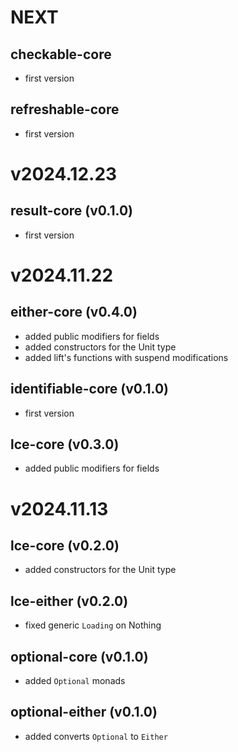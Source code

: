 # NEXT
## checkable-core
- first version
## refreshable-core
- first version

# v2024.12.23
## result-core (v0.1.0)
- first version

# v2024.11.22
## either-core (v0.4.0)
- added public modifiers for fields
- added constructors for the Unit type
- added lift's functions with suspend modifications
## identifiable-core (v0.1.0)
- first version
## lce-core (v0.3.0)
- added public modifiers for fields

# v2024.11.13
## lce-core (v0.2.0)
- added constructors for the Unit type
## lce-either (v0.2.0)
- fixed generic `Loading` on Nothing
## optional-core (v0.1.0)
- added `Optional` monads
## optional-either (v0.1.0)
- added converts `Optional` to `Either`
